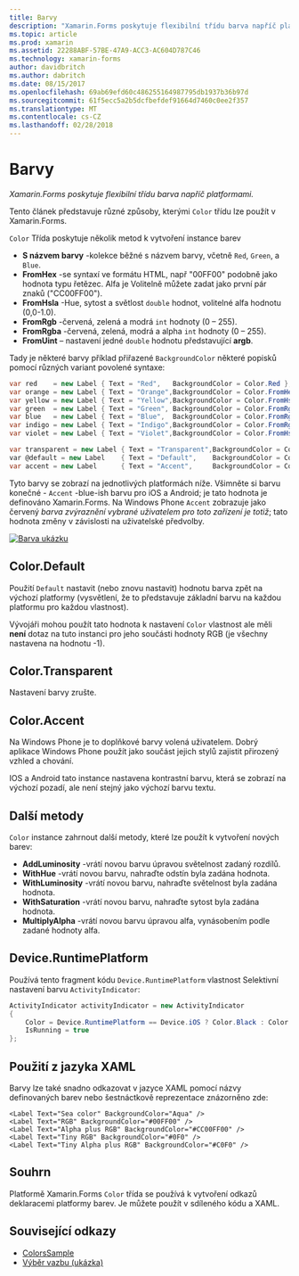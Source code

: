 ```yaml
---
title: Barvy
description: "Xamarin.Forms poskytuje flexibilní třídu barva napříč platformami."
ms.topic: article
ms.prod: xamarin
ms.assetid: 22288ABF-57BE-47A9-ACC3-AC604D787C46
ms.technology: xamarin-forms
author: davidbritch
ms.author: dabritch
ms.date: 08/15/2017
ms.openlocfilehash: 69ab69efd60c486255164987795db1937b36b97d
ms.sourcegitcommit: 61f5ecc5a2b5dcfbefdef91664d7460c0ee2f357
ms.translationtype: MT
ms.contentlocale: cs-CZ
ms.lasthandoff: 02/28/2018
---
```

# <a name="colors"></a>Barvy

_Xamarin.Forms poskytuje flexibilní třídu barva napříč platformami._

Tento článek představuje různé způsoby, kterými `Color` třídu lze použít v Xamarin.Forms.

`Color` Třída poskytuje několik metod k vytvoření instance barev

-  **S názvem barvy** -kolekce běžné s názvem barvy, včetně `Red`, `Green`, a `Blue`.
-  **FromHex** -se syntaxí ve formátu HTML, např "00FF00" podobně jako hodnota typu řetězec. Alfa je Volitelně můžete zadat jako první pár znaků ("CC00FF00").
-  **FromHsla** -Hue, sytost a světlost `double` hodnot, volitelné alfa hodnotu (0,0-1.0).
-  **FromRgb** -červená, zelená a modrá `int` hodnoty (0 – 255).
-  **FromRgba** -červená, zelená, modrá a alpha `int` hodnoty (0 – 255).
-  **FromUint** – nastavení jedné `double` hodnotu představující **argb**.

Tady je některé barvy příklad přiřazené `BackgroundColor` některé popisků pomocí různých variant povolené syntaxe:

```csharp
var red    = new Label { Text = "Red",   BackgroundColor = Color.Red };
var orange = new Label { Text = "Orange",BackgroundColor = Color.FromHex("FF6A00") };
var yellow = new Label { Text = "Yellow",BackgroundColor = Color.FromHsla(0.167, 1.0, 0.5, 1.0) };
var green  = new Label { Text = "Green", BackgroundColor = Color.FromRgb (38, 127, 0) };
var blue   = new Label { Text = "Blue",  BackgroundColor = Color.FromRgba(0, 38, 255, 255) };
var indigo = new Label { Text = "Indigo",BackgroundColor = Color.FromRgb (0, 72, 255) };
var violet = new Label { Text = "Violet",BackgroundColor = Color.FromHsla(0.82, 1, 0.25, 1) };

var transparent = new Label { Text = "Transparent",BackgroundColor = Color.Transparent };
var @default = new Label    { Text = "Default",    BackgroundColor = Color.Default };
var accent = new Label      { Text = "Accent",     BackgroundColor = Color.Accent };
```

Tyto barvy se zobrazí na jednotlivých platformách níže. Všimněte si barvu konečné - `Accent` -blue-ish barvu pro iOS a Android; je tato hodnota je definováno Xamarin.Forms. Na Windows Phone `Accent` zobrazuje jako červený *barva zvýraznění vybrané uživatelem pro toto zařízení je totiž*; tato hodnota změny v závislosti na uživatelské předvolby.

 [ ![Barva ukázku](colors-images/colors-sml.png "barva ukázku")](colors-images/colors.png "barva Demo")

## <a name="colordefault"></a>Color.Default

Použití `Default` nastavit (nebo znovu nastavit) hodnotu barva zpět na výchozí platformy (vysvětlení, že to představuje základní barvu na každou platformu pro každou vlastnost).

Vývojáři mohou použít tato hodnota k nastavení `Color` vlastnost ale měli **není** dotaz na tuto instanci pro jeho součásti hodnoty RGB (je všechny nastavena na hodnotu -1).

## <a name="colortransparent"></a>Color.Transparent

Nastavení barvy zrušte.

## <a name="coloraccent"></a>Color.Accent

Na Windows Phone je to doplňkové barvy volená uživatelem. Dobrý aplikace Windows Phone použít jako součást jejich stylů zajistit přirozený vzhled a chování.

IOS a Android tato instance nastavena kontrastní barvu, která se zobrazí na výchozí pozadí, ale není stejný jako výchozí barvu textu.

## <a name="additional-methods"></a>Další metody

`Color` instance zahrnout další metody, které lze použít k vytvoření nových barev:

-  **AddLuminosity** -vrátí novou barvu úpravou světelnost zadaný rozdílů.
-  **WithHue** -vrátí novou barvu, nahraďte odstín byla zadána hodnota.
-  **WithLuminosity** -vrátí novou barvu, nahraďte světelnost byla zadána hodnota.
-  **WithSaturation** -vrátí novou barvu, nahraďte sytost byla zadána hodnota.
-  **MultiplyAlpha** -vrátí novou barvu úpravou alfa, vynásobením podle zadané hodnoty alfa.

## <a name="deviceruntimeplatform"></a>Device.RuntimePlatform

Používá tento fragment kódu `Device.RuntimePlatform` vlastnost Selektivní nastavení barvu `ActivityIndicator`:

```csharp
ActivityIndicator activityIndicator = new ActivityIndicator
{
    Color = Device.RuntimePlatform == Device.iOS ? Color.Black : Color.Default,
    IsRunning = true
};
```

## <a name="using-from-xaml"></a>Použití z jazyka XAML

Barvy lze také snadno odkazovat v jazyce XAML pomocí názvy definovaných barev nebo šestnáctkově reprezentace znázorněno zde:

```xaml
<Label Text="Sea color" BackgroundColor="Aqua" />
<Label Text="RGB" BackgroundColor="#00FF00" />
<Label Text="Alpha plus RGB" BackgroundColor="#CC00FF00" />
<Label Text="Tiny RGB" BackgroundColor="#0F0" />
<Label Text="Tiny Alpha plus RGB" BackgroundColor="#C0F0" />
```

## <a name="summary"></a>Souhrn

Platformě Xamarin.Forms `Color` třída se používá k vytvoření odkazů deklaracemi platformy barev. Je můžete použít v sdíleného kódu a XAML.


## <a name="related-links"></a>Související odkazy

- [ColorsSample](https://developer.xamarin.com/samples/WorkingWithColors)
- [Výběr vazbu (ukázka)](https://developer.xamarin.com/samples/xamarin-forms/UserInterface/BindablePicker/)
